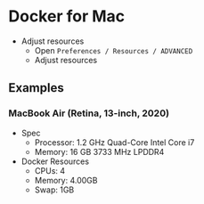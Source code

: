 # Docker for Mac

- Adjust resources
  - Open `Preferences / Resources / ADVANCED`
  - Adjust resources

## Examples

### MacBook Air (Retina, 13-inch, 2020)

- Spec
  - Processor: 1.2 GHz Quad-Core Intel Core i7
  - Memory: 16 GB 3733 MHz LPDDR4
- Docker Resources
  - CPUs: 4
  - Memory: 4.00GB
  - Swap: 1GB
